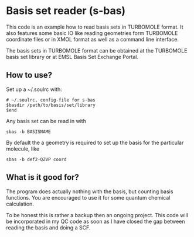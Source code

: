 # Basis set reader (s-bas)
This code is an example how to read basis sets in TURBOMOLE format. It also
features some basic IO like reading geometries form TURBOMOLE coordinate files 
or in XMOL format as well as a command line interface.

The basis sets in TURBOMOLE format can be obtained at the TURBOMOLE basis set
library or at EMSL Basis Set Exchange Portal.

## How to use?
Set up a ~/.soulrc with:

    # ~/.soulrc, config-file for s-bas
    $basdir /path/to/basis/set/library
    $end
    
Any basis set can be read in with

    sbas -b BASISNAME
    
By default the a geometry is required to set up the basis for the particular molecule, like

    sbas -b def2-QZVP coord
    
## What is it good for?
The program does actually nothing with the basis, but counting basis functions. 
You are encouraged to use it for some quantum chemical calculation.

To be honest this is rather a backup then an ongoing project. This code will be
incorporated in my QC code as soon as I have closed the gap between reading the basis
and doing a SCF.
